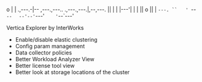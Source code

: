 
 o      |                              |
 .,---.-|-- ,---.,---..     .,---.,---.|,--,---.
 ||   | |   |---'|    |  |  || o ||    |   `---.
 ``   ' `-- `--  `    `--'--'`---'`    '`--`---'

Vertica Explorer by InterWorks


- Enable/disable elastic clustering
- Config param management
- Data collector policies
- Better Workload Analyzer View
- Better license tool view
- Better look at storage locations of the cluster
